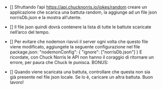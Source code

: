 - [] Sfruttando l’api https://api.chucknorris.io/jokes/random creare un applicazione che scarica una battuta random, la aggiunge ad un file json norrisDb.json e la mostra all’utente.

- [] Il file json quindi dovrà contenere la lista di tutte le battute scaricate nell’arco del tempo.

- [] Per evitare che nodemon riavvii il server ogni volta che questo file viene modificato, aggiungete la seguente configurazione nel file package.json:
"nodemonConfig": {
	"ignore": ["norrisDb.json"]
}
E ricordate, con Chuck Norris le API non hanno il coraggio di ritornare un errore, per paura che Chuck le punisca.
BONUS:
- [] Quando viene scaricata una battuta, controllare che questa non sia già presente nel file json locale. Se lo è, caricare un altra battuta.
Buon lavoro!